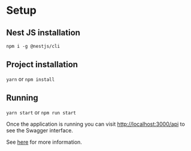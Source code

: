 
# Setup

## Nest JS installation

`npm i -g @nestjs/cli`

## Project installation

`yarn` or `npm install`

## Running

`yarn start` or `npm run start`

Once the application is running you can visit [http://localhost:3000/api](http://localhost:3000/api) to see the Swagger interface.

See [here](https://docs.nestjs.com/recipes/swagger#bootstrap) for more information.
